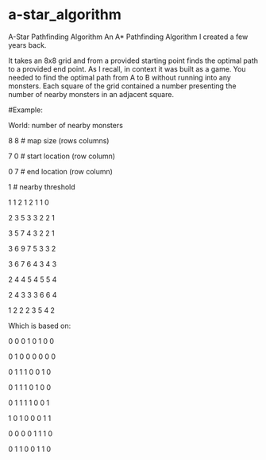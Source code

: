 # a-star_algorithm
A-Star Pathfinding Algorithm
 An A* Pathfinding Algorithm I created a few years back.
 
 It takes an 8x8 grid and from a provided starting point finds the optimal path to a provided end point.
 As I recall, in context it was built as a game. You needed to find the optimal path from A to B without running into any monsters. Each square of the grid contained a number presenting the number of nearby monsters in an adjacent square.
 
 #Example:
 
 World: number of nearby monsters
 
8 8 # map size (rows columns)

7 0 # start location (row column)

0 7 # end location (row column)

1   # nearby threshold

1  1  2  1  2  1  1  0

2  3  5  3  3  2  2  1 

3  5  7  4  3  2  2  1 

3  6  9  7  5  3  3  2 

3  6  7  6  4  3  4  3 

2  4  4  5  4  5  5  4 

2  4  3  3  3  6  6  4 

1  2  2  2  3  5  4  2


Which is based on:

0  0  0  1  0  1  0  0 

0  1  0  0  0  0  0  0 

0  1  1  1  0  0  1  0 

0  1  1  1  0  1  0  0 

0  1  1  1  1  0  0  1 

1  0  1  0  0  0  1  1 

0  0  0  0  1  1  1  0 

0  1  1  0  0  1  1  0
